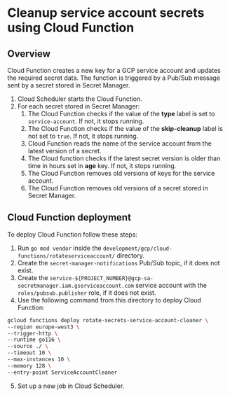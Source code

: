 # Cleanup service account secrets using Cloud Function

## Overview

Cloud Function creates a new key for a GCP service account and updates the required secret data. The function is triggered by a  Pub/Sub message sent by a secret stored in Secret Manager.

1. Cloud Scheduler starts the Cloud Function.
2. For each secret stored in Secret Manager:
    1. The Cloud Function checks if the value of the **type** label is set to `service-account`. If not, it stops running.
    2. The Cloud Function checks if the value of the **skip-cleanup** label is not set to `true`. If not, it stops running.
    3. Cloud Function reads the name of the service account from the latest version of a secret.
    4. The Cloud function checks if the latest secret version is older than time in hours set in **age** key. If not, it stops running.
    5. The Cloud Function removes old versions of keys for the service account.
    6. The Cloud Function removes old versions of a secret stored in Secret Manager.

## Cloud Function deployment

To deploy Cloud Function follow these steps:

1. Run `go mod vendor` inside the `development/gcp/cloud-functions/rotateserviceaccount/` directory.
2. Create the `secret-manager-notifications` Pub/Sub topic, if it does not exist.
3. Create the `service-${PROJECT_NUMBER}@gcp-sa-secretmanager.iam.gserviceaccount.com` service account with the `roles/pubsub.publisher` role, if it does not exist.
4. Use the following command from this directory to deploy Cloud Function:
```bash
gcloud functions deploy rotate-secrets-service-account-cleaner \
--region europe-west3 \
--trigger-http \
--runtime go116 \
--source ./ \
--timeout 10 \
--max-instances 10 \
--memory 128 \
--entry-point ServiceAccountCleaner
```
5. Set up a new job in Cloud Scheduler.
